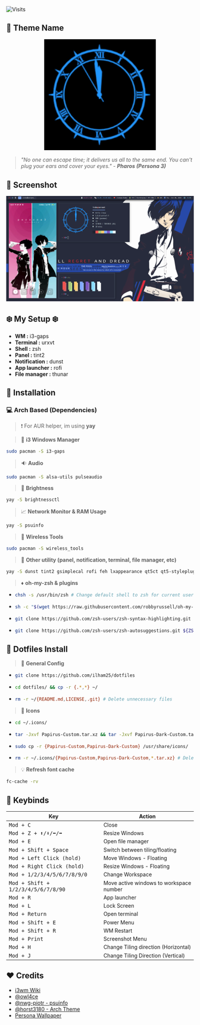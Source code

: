 <img alt="Visits" src="https://badges.pufler.dev/visits/ilham25/dotfiles?style=flat-square&label=&color=success&logo=GitHub&logoColor=white&labelColor=373e4d"/>

## :dart: Theme Name

<div style="text-align:center;"><img src="/Other/darkhour.gif" width="300px"/></div>

> _"No one can escape time; it delivers us all to the same end. You can't plug your ears and cover your eyes." - **Pharos (Persona 3)**_

## :art: Screenshot

![SS](/Other/screen1.png)

## :snowflake: My Setup :snowflake:

- **WM :** i3-gaps
- **Terminal :** urxvt
- **Shell :** zsh
- **Panel :** tint2
- **Notification :** dunst
- **App launcher :** rofi
- **File manager :** thunar

## :wrench: Installation

### :computer: **Arch Based (Dependencies)**

> :exclamation: For AUR helper, im using **yay**

> :page_with_curl: **i3 Windows Manager**

```bash
sudo pacman -S i3-gaps
```

> :sound: **Audio**

```bash
sudo pacman -S alsa-utils pulseaudio
```

> :high_brightness: **Brightness**

```bash
yay -S brightnessctl
```

> :chart_with_upwards_trend: **Network Monitor & RAM Usage**

```bash
yay -S psuinfo
```

> :signal_strength: **Wireless Tools**

```bash
sudo pacman -S wireless_tools
```

> :hammer: **Other utility (panel, notification, terminal, file manager, etc)**

```bash
yay -S dunst tint2 gsimplecal rofi feh lxappearance qt5ct qt5-styleplugins lxsession xautolock rxvt-unicode-patched xclip scrot thunar thunar-archive-plugin thunar-media-tags-plugin thunar-volman tumbler w3m geany nano vim viewnior pavucontrol parcellite neofetch htop picom gtk2-perl zsh zsh-completions imagemagick playerctl networkmanager-dmenu
```

> :diamonds: **oh-my-zsh & plugins**

- ```bash
  chsh -s /usr/bin/zsh # Change default shell to zsh for current user
  ```

- ```bash
  sh -c "$(wget https://raw.githubusercontent.com/robbyrussell/oh-my-zsh/master/tools/install.sh -O -)"
  ```

- ```bash
  git clone https://github.com/zsh-users/zsh-syntax-highlighting.git ${ZSH_CUSTOM:-~/.oh-my-zsh/custom}/plugins/zsh-syntax-highlighting
  ```

- ```bash
  git clone https://github.com/zsh-users/zsh-autosuggestions.git ${ZSH_CUSTOM:-~/.oh-my-zsh/custom}/plugins/zsh-autosuggestions
  ```

## :wrench: Dotfiles Install

> :file_folder: **General Config**

- ```bash
  git clone https://github.com/ilham25/dotfiles
  ```

- ```bash
  cd dotfiles/ && cp -r {.*,*} ~/
  ```

- ```bash
  rm -r ~/{README.md,LICENSE,.git} # Delete unnecessary files
  ```

> :nut_and_bolt: **Icons**

- ```bash
  cd ~/.icons/
  ```
- ```bash
  tar -Jxvf Papirus-Custom.tar.xz && tar -Jxvf Papirus-Dark-Custom.tar.xz
  ```

- ```bash
  sudo cp -r {Papirus-Custom,Papirus-Dark-Custom} /usr/share/icons/
  ```

- ```bash
  rm -r ~/.icons/{Papirus-Custom,Papirus-Dark-Custom,*.tar.xz} # Delete unnecessary files
  ```

> :bulb: **Refresh font cache**

```bash
fc-cache -rv
```

## :black_square_button: Keybinds

| Key                                                                     | Action                                  |
| ----------------------------------------------------------------------- | --------------------------------------- |
| <kbd>Mod + C                                                            | Close                                   |
| <kbd>Mod + Z + :arrow_up:/:arrow_down:/:arrow_left:/:arrow_right:</kbd> | Resize Windows                          |
| <kbd>Mod + E                                                            | Open file manager                       |
| <kbd>Mod + Shift + Space                                                | Switch between tiling/floating          |
| <kbd>Mod + Left Click (hold)                                            | Move Windows - Floating                 |
| <kbd>Mod + Right Click (hold)                                           | Resize Windows - Floating               |
| <kbd>Mod + 1/2/3/4/5/6/7/8/9/0                                          | Change Workspace                        |
| <kbd>Mod + Shift + 1/2/3/4/5/6/7/8/90                                   | Move active windows to workspace number |
| <kbd>Mod + R                                                            | App launcher                            |
| <kbd>Mod + L                                                            | Lock Screen                             |
| <kbd>Mod + Return                                                       | Open terminal                           |
| <kbd>Mod + Shift + E                                                    | Power Menu                              |
| <kbd>Mod + Shift + R                                                    | WM Restart                              |
| <kbd>Mod + Print                                                        | Screenshot Menu                         |
| <kbd>Mod + H                                                            | Change Tiling direction (Horizontal)    |
| <kbd>Mod + J                                                            | Change Tiling Direction (Vertical)      |

## :heart: Credits

- [i3wm Wiki](https://i3wm.org/docs/userguide.html)
- [@owl4ce](https://github.com/owl4ce/)
- [@nwg-piotr - psuinfo](https://github.com/nwg-piotr)
- [@horst3180 - Arch Theme](https://github.com/horst3180/arc-theme)
- [Persona Wallpaper](https://wall.alphacoders.com/big.php?i=756850)
